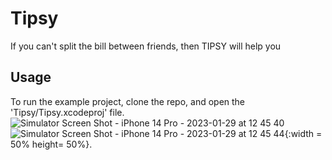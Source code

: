 # Tipsy

If you can't split the bill between friends, then TIPSY will help you


## Usage

To run the example project, clone the repo, and open the 'Tipsy/Tipsy.xcodeproj' file.
![Simulator Screen Shot - iPhone 14 Pro - 2023-01-29 at 12 45 40](https://user-images.githubusercontent.com/121435424/215310313-9045134f-55a9-4588-bf4f-e1161d2a87e1.png)
![Simulator Screen Shot - iPhone 14 Pro - 2023-01-29 at 12 45 44](https://user-images.githubusercontent.com/121435424/215310315-c1c63d4b-45f1-4866-95fa-f8d7e9b36d67.png){:width = 50% height= 50%}.
